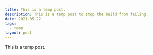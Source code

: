 ```yaml
---
title: This is a temp post.
description: This is a temp post to stop the build from failing.
date: 2021-05-22
tags:
  - temp
layout: post
---
```

This is a temp post.